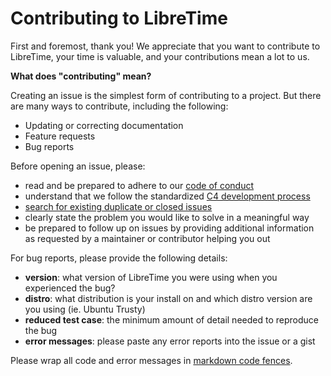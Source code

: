 # Contributing to LibreTime

First and foremost, thank you! We appreciate that you want to
contribute to LibreTime, your time is valuable, and your
contributions mean a lot to us.

**What does "contributing" mean?**

Creating an issue is the simplest form of contributing to a
project. But there are many ways to contribute, including
the following:

- Updating or correcting documentation
- Feature requests
- Bug reports

Before opening an issue, please:

- read and be prepared to adhere to our [code of conduct](https://github.com/LibreTime/code-of-conduct/blob/master/CODE_OF_CONDUCT.md)
- understand that we follow the standardized [C4 development process](https://rfc.zeromq.org/spec:42/C4/)
- [search for existing duplicate or closed issues](https://github.com/LibreTime/libretime/issues?utf8=%E2%9C%93&q=is%3Aissue)
- clearly state the problem you would like to solve in a meaningful way
- be prepared to follow up on issues by providing additional information as requested by a maintainer or contributor helping you out

For bug reports, please provide the following details:

- **version**: what version of LibreTime you were using when you experienced the bug?
- **distro**: what distribution is your install on and which distro version are you using (ie. Ubuntu Trusty)
- **reduced test case**: the minimum amount of detail needed to reproduce the bug
- **error messages**: please paste any error reports into the issue or a gist

Please wrap all code and error messages in [markdown code
fences](https://help.github.com/articles/creating-and-highlighting-code-blocks/).
